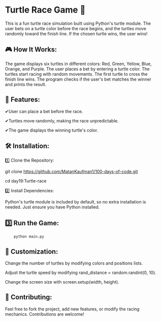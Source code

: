 # Turtle Race Game 🐢

This is a fun turtle race simulation built using Python's turtle module.
The user bets on a turtle color before the race begins, and the turtles move randomly toward the finish line.
If the chosen turtle wins, the user wins!

## 🎮 How It Works:

The game displays six turtles in different colors:
Red, Green, Yellow, Blue, Orange, and Purple.
The user places a bet by entering a turtle color.
The turtles start racing with random movements.
The first turtle to cross the finish line wins.
The program checks if the user's bet matches the winner and prints the result.

## 📌 Features:

✔User can place a bet before the race.

✔Turtles move randomly, making the race unpredictable.

✔The game displays the winning turtle's color.

## 🛠 Installation:
1️⃣ Clone the Repository:

git clone https://github.com/MatanKaufman1/100-days-of-code.git

cd day19:Turtle-race

2️⃣ Install Dependencies:

Python's turtle module is included by default, so no extra installation is needed.
Just ensure you have Python installed.

## 3️⃣ Run the Game:

        python main.py

## 🎯 Customization:

Change the number of turtles by modifying colors and positions lists.

Adjust the turtle speed by modifying rand_distance = random.randint(0, 10).

Change the screen size with screen.setup(width, height).

## 🤝 Contributing:

Feel free to fork the project, add new features, or modify the racing mechanics. Contributions are welcome!